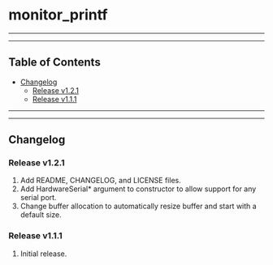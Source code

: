 # monitor_printf

---
---

## Table of Contents

* [Changelog](#changelog)
  * [Release v1.2.1](#release-v121)
  * [Release v1.1.1](#release-v111)


---
---

## Changelog

### Release v1.2.1

1. Add README, CHANGELOG, and LICENSE files.
2. Add HardwareSerial* argument to constructor to allow support for any serial port.
3. Change buffer allocation to automatically resize buffer and start with a default size.

### Release v1.1.1

1. Initial release.


